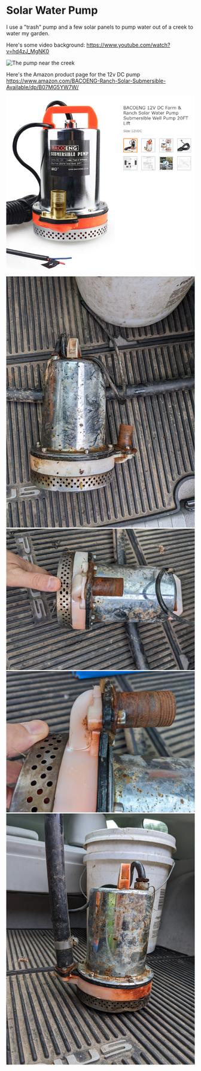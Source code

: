 # Solar Water Pump

I use a "trash" pump and a few solar panels to pump water out of a creek to water my garden.  

Here's some video background:
<https://www.youtube.com/watch?v=hd4zJ_MgNK0>

![The pump near the creek](./solar_water_pump/creek.jpg)

Here's the Amazon product page for the 12v DC pump <https://www.amazon.com/BACOENG-Ranch-Solar-Submersible-Available/dp/B07MG5YW7W/>

![the Amazon.com product page for the pump](./solar_water_pump/Amazon.png)

![The work and non-functional pump after a few year's time.](./solar_water_pump/pump1.jpg)
![The work and non-functional pump after a few year's time.](./solar_water_pump/pump2.jpg)
![The work and non-functional pump after a few year's time.](./solar_water_pump/pump3.jpg)
![The work and non-functional pump after a few year's time.](./solar_water_pump/pump4.jpg)
